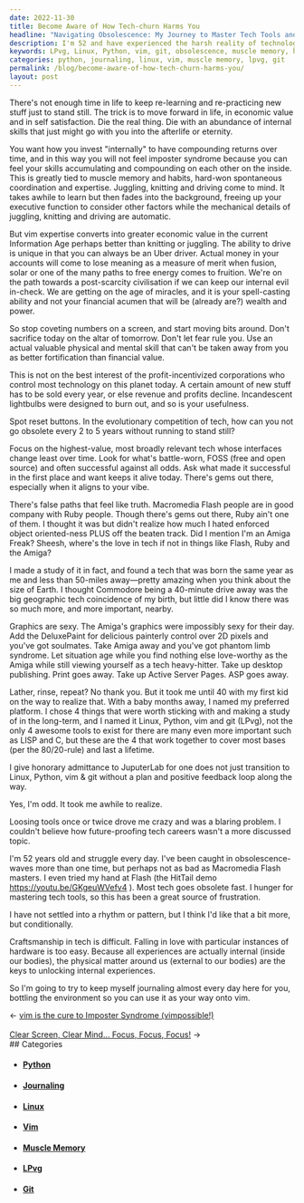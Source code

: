 ```yaml
---
date: 2022-11-30
title: Become Aware of How Tech-churn Harms You
headline: "Navigating Obsolescence: My Journey to Master Tech Tools and Stay Ahead of the Curve"
description: I'm 52 and have experienced the harsh reality of technological obsolescence. To future-proof my tech career, I have decided to focus on developing skills that can't be taken away, such as muscle memory and habits. I have also chosen to focus on tech that changes the least over time, and created the term LPvg (Linux, Python, vim and git) to highlight four essential tools. I'm journaling almost every day to help others learn these tools, so they can stay ahead.
keywords: LPvg, Linux, Python, vim, git, obsolescence, muscle memory, habits, Information Age, tech career, future-proofing, journaling, tech tools, relearn, repractice
categories: python, journaling, linux, vim, muscle memory, lpvg, git
permalink: /blog/become-aware-of-how-tech-churn-harms-you/
layout: post
---
```



There's not enough time in life to keep re-learning and re-practicing new stuff
just to stand still. The trick is to move forward in life, in economic value
and in self satisfaction. Die the real thing. Die with an abundance of internal
skills that just might go with you into the afterlife or eternity.

You want how you invest "internally" to have compounding returns over time, and
in this way you will not feel imposter syndrome because you can feel your
skills accumulating and compounding on each other on the inside. This is
greatly tied to muscle memory and habits, hard-won spontaneous coordination and
expertise. Juggling, knitting and driving come to mind. It takes awhile to
learn but then fades into the background, freeing up your executive function to
consider other factors while the mechanical details of juggling, knitting and
driving are automatic.

But vim expertise converts into greater economic value in the current
Information Age perhaps better than knitting or juggling. The ability to drive
is unique in that you can always be an Uber driver. Actual money in your
accounts will come to lose meaning as a measure of merit when fusion, solar or
one of the many paths to free energy comes to fruition. We're on the path
towards a post-scarcity civilisation if we can keep our internal evil in-check.
We are getting on the age of miracles, and it is your spell-casting ability and
not your financial acumen that will be (already are?) wealth and power.

So stop coveting numbers on a screen, and start moving bits around. Don't
sacrifice today on the altar of tomorrow. Don't let fear rule you. Use an
actual valuable physical and mental skill that can't be taken away from you as
better fortification than financial value.

This is not on the best interest of the profit-incentivized corporations who
control most technology on this planet today. A certain amount of new stuff has
to be sold every year, or else revenue and profits decline. Incandescent
lightbulbs were designed to burn out, and so is your usefulness.

Spot reset buttons. In the evolutionary competition of tech, how can you not go
obsolete every 2 to 5 years without running to stand still?

Focus on the highest-value, most broadly relevant tech whose interfaces change
least over time. Look for what's battle-worn, FOSS (free and open source) and
often successful against all odds. Ask what made it successful in the first
place and want keeps it alive today. There's gems out there, especially when it
aligns to your vibe.

There's false paths that feel like truth. Macromedia Flash people are in good
company with Ruby people. Though there's gems out there, Ruby ain't one of
them. I thought it was but didn't realize how much I hated enforced object
oriented-ness PLUS off the beaten track. Did I mention I'm an Amiga Freak?
Sheesh, where's the love in tech if not in things like Flash, Ruby and the
Amiga?

I made a study of it in fact, and found a tech that was born the same year as
me and less than 50-miles away—pretty amazing when you think about the size of
Earth. I thought Commodore being a 40-minute drive away was the big geographic
tech coincidence of my birth, but little did I know there was so much more, and
more important, nearby.

Graphics are sexy. The Amiga's graphics were  impossibly sexy for their day.
Add the DeluxePaint for delicious painterly control over 2D pixels and you've
got soulmates. Take Amiga away and you've got phantom limb syndrome. Let
situation age while you find nothing else love-worthy as the Amiga while still
viewing yourself as a tech heavy-hitter. Take up desktop publishing. Print goes
away. Take up Active Server Pages. ASP goes away.

Lather, rinse, repeat? No thank you. But it took me until 40 with my first kid
on the way to realize that. With a baby months away, I named my preferred
platform. I chose 4 things that were worth sticking with and making a study of
in the long-term, and I named it Linux, Python, vim and git (LPvg), not the
only 4 awesome tools to exist for there are many even more important such as
LISP and C, but these are the 4 that work together to cover most bases (per the
80/20-rule) and last a lifetime.

I give honorary admittance to JuputerLab for one does not just transition to
Linux, Python, vim & git without a plan and positive feedback loop along the
way.

Yes, I'm odd. It took me awhile to realize.

Loosing tools once or twice drove me crazy and was a blaring problem. I
couldn't believe how future-proofing tech careers wasn't a more discussed
topic.

I'm 52 years old and struggle every day. I've been caught in obsolescence-waves
more than one time, but perhaps not as bad as Macromedia Flash masters. I even
tried my hand at Flash (the HitTail demo https://youtu.be/GKgeuWVefv4 ). Most
tech goes obsolete fast. I hunger for mastering tech tools, so this has been a
great source of frustration.

I have not settled into a rhythm or pattern, but I think I'd like that a bit
more, but conditionally.

Craftsmanship in tech is difficult. Falling in love with particular instances
of hardware is too easy. Because all experiences are actually internal (inside
our bodies), the physical matter around us (external to our bodies) are the
keys to unlocking internal experiences.

So I'm going to try to keep myself journaling almost every day here for you,
bottling the environment so you can use it as your way onto vim.


<div class="arrow-links"><div class="post-nav-prev"><span class="arrow">&larr;&nbsp;</span><a href="/blog/vim-is-the-cure-to-imposter-syndrome-vimpossible/">vim is the cure to Imposter Syndrome (vimpossible!)</a></div> &nbsp; <div class="post-nav-next"><a href="/blog/clear-screen-clear-mind-focus-focus-focus/">Clear Screen, Clear Mind... Focus, Focus, Focus!</a><span class="arrow">&nbsp;&rarr;</span></div></div>
## Categories

<ul>
<li><h4><a href='/python/'>Python</a></h4></li>
<li><h4><a href='/journaling/'>Journaling</a></h4></li>
<li><h4><a href='/linux/'>Linux</a></h4></li>
<li><h4><a href='/vim/'>Vim</a></h4></li>
<li><h4><a href='/muscle-memory/'>Muscle Memory</a></h4></li>
<li><h4><a href='/lpvg/'>LPvg</a></h4></li>
<li><h4><a href='/git/'>Git</a></h4></li></ul>